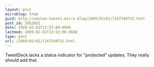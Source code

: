 ```yaml
---
layout: post
microblog: true
guid: http://vmstan-tweets.micro.blog/2009/02/01/1167548732.html
post_id: 3052851
date: 2009-02-01T13:53:00-0600
lastmod: 2009-02-01T13:53:00-0600
type: post
url: /2009/02/01/1167548732.html
---
```

TweetDeck lacks a status indicator for "protected" updates. They really should add that.
